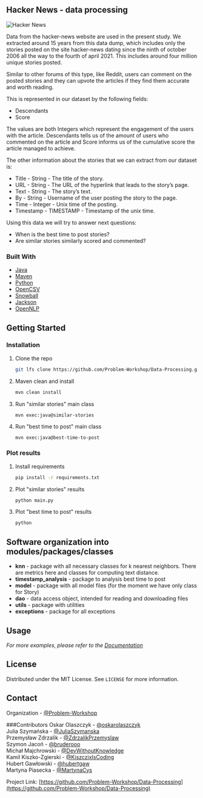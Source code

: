 


<!-- ABOUT THE PROJECT -->
## Hacker News - data processing

![Hacker News](https://upload.wikimedia.org/wikipedia/commons/a/ac/Hacker_News.png) 

Data from the hacker-news website are used in the present study.
We extracted around 15 years from this data dump, which includes only the stories  posted on the site hacker-news dating since the ninth of october 2006 all the way to the fourth of april 2021. This includes around four million unique stories posted.

Similar to other forums of this type, like Reddit, users can comment on the posted stories and they can upvote the articles if they find them accurate and worth reading.

This is represented in our dataset by the following fields:
* Descendants 
* Score 

The values are both Integers which represent the engagement of the users with the article.
Descendants tells us of the amount of users who commented on the article and Score informs us of the cumulative score the article managed to achieve. <br/>

The other information about the stories that we can extract from our dataset is:
* Title - String - The title of the story.
* URL - String - The URL of the hyperlink that leads to the story’s page.
* Text - String - The story’s text.
* By - String - Username of the user posting the story to the page.
* Time - Integer - Unix time of the posting.
* Timestamp - TIMESTAMP - Timestamp of the unix time.

Using this data we will try to answer next questions:
* When is the best time to post stories?
* Are similar stories similarly scored and commented?



### Built With
* [Java](https://java.com/pl/)
* [Maven](https://maven.apache.org)
* [Python](https://www.python.org)
* [OpenCSV](http://opencsv.sourceforge.net)
* [Snowball](https://snowballstem.org)
* [Jackson](https://github.com/FasterXML/jackson)
* [OpenNLP](https://opennlp.apache.org)


<!-- GETTING STARTED -->
## Getting Started

### Installation

1. Clone the repo
   ```sh
   git lfs clone https://github.com/Problem-Workshop/Data-Processing.git
   ```
2. Maven clean and install
   ```sh
   mvn clean install
   ```
3. Run "similar stories" main class
   ```sh
   mvn exec:java@similar-stories
   ```
4. Run "best time to post" main class
    ```JS
    mvn exec:java@best-time-to-post
    ```

### Plot results

1. Install requirements
   ```sh
   pip install -r requirements.txt
   ```
2. Plot "similar stories" results
   ```sh
   python main.py
   ```
3. Plot "best time to post" results
   ```sh
   python
   ```

## Software organization into modules/packages/classes
* **knn** - package with all necessary classes for k nearest neighbors. There are metrics here and classes for computing text distance. 
* **timestamp_analysis** - package to analysis best time to post 
* **model** - package with all model files (for the moment we have only class for Story)
* **dao** - data access object, intended for reading and downloading files
* **utils** - package with utilities
* **exceptions** - package for all exceptions 

<!-- USAGE EXAMPLES -->
## Usage


_For more examples, please refer to the [Documentation](https://example.com)_


<!-- LICENSE -->
## License

Distributed under the MIT License. See `LICENSE` for more information.



<!-- CONTACT -->
## Contact

Organization - [@Problem-Workshop](https://github.com/Problem-Workshop) <br/>

###Contributors
Oskar Olaszczyk - [@oskarolaszczyk](https://github.com/oskarolaszczyk) <br/>
Julia Szymańska - [@JuliaSzymanska](https://github.com/JuliaSzymanska) <br/>
Przemysław Zdrzalik - [@ZdrzalikPrzemyslaw](https://github.com/ZdrzalikPrzemyslaw) <br/>
Szymon Jacoń - [@bruderooo](https://github.com/bruderooo) <br/>
Michał Majchrowski - [@DevWithoutKnowledge](https://github.com/DevWithoutKnowledge) <br/>
Kamil Kiszko-Zgierski - [@KiszczixIsCoding](https://github.com/KiszczixIsCoding) <br/>
Hubert Gawłowski - [@hubertgaw](https://github.com/hubertgaw) <br/>
Martyna Piasecka - [@MartynaCys](https://github.com/MartynaCys) <br/>

Project Link: [https://github.com/Problem-Workshop/Data-Processing](https://github.com/Problem-Workshop/Data-Processing)






